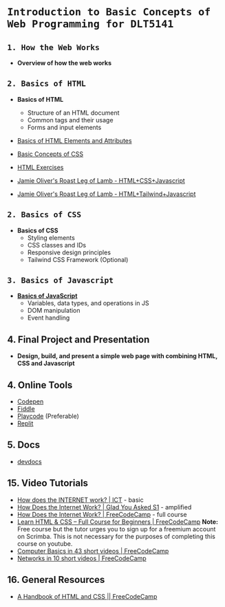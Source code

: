 # `Introduction to Basic Concepts of Web Programming for DLT5141`

## `1. How the Web Works`

- **Overview of how the web works**

## `2. Basics of HTML`

- **Basics of HTML**

  - Structure of an HTML document
  - Common tags and their usage
  - Forms and input elements

- [Basics of HTML Elements and Attributes](/html/html.md)
- [Basic Concepts of CSS](/html/docs.md)
- [HTML Exercises](/html/html.md)
- [Jamie Oliver's Roast Leg of Lamb - HTML+CSS+Javascript](/html/vanilla/index.html)
- [Jamie Oliver's Roast Leg of Lamb - HTML+Tailwind+Javascript](/html/tailwind/src/index.html)

## `2. Basics of CSS`

- **Basics of CSS**
  - Styling elements
  - CSS classes and IDs
  - Responsive design principles
  - Tailwind CSS Framework (Optional)

## `3. Basics of Javascript`

- **[Basics of JavaScript](./javascript.md)**
  - Variables, data types, and operations in JS
  - DOM manipulation
  - Event handling

## 4. Final Project and Presentation

- **Design, build, and present a simple web page with combining HTML, CSS and Javascript**

## 4. Online Tools

- [Codepen](https://codepen.io/)
- [Fiddle](https://jsfiddle.net/)
- [Playcode](https://playcode.io/) (Preferable)
- [Replit](https://replit.com/)

## 5. Docs

- [devdocs](https://devdocs.io/)

## 15. Video Tutorials

- [How does the INTERNET work? | ICT](https://youtu.be/x3c1ih2NJEg) - basic
- [How Does the Internet Work? | Glad You Asked S1](https://youtu.be/TNQsmPf24go) - amplified
- [How Does the Internet Work? | FreeCodeCamp](https://youtu.be/zN8YNNHcaZc?t=1) - full course
- [Learn HTML & CSS – Full Course for Beginners | FreeCodeCamp](https://youtu.be/a_iQb1lnAEQ?si=E2JRGLK-EFUqSEY_) **Note:** Free course but the tutor urges you to sign up for a freemium account on Scrimba. This is not necessary for the purposes of completing this course on youtube.
- [Computer Basics in 43 short videos | FreeCodeCamp](https://www.youtube.com/watch?v=q7tlgZg4Q1o&list=PLWKjhJtqVAbmfoj2Th9fvxhHIeqFO7wOy)
- [Networks in 10 short videos | FreeCodeCamp](https://www.youtube.com/watch?v=ANHx2jnaLf8&list=PLWKjhJtqVAblzbwhT83fRh5nNSHqywxrw)

## 16. General Resources

- [A Handbook of HTML and CSS || FreeCodeCamp](https://www.freecodecamp.org/news/html-css-handbook-for-beginners/)
